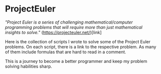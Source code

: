# ProjectEuler

_"Project Euler is a series of challenging mathematical/computer programming problems that will require more than just mathematical insights to solve."_ (https://projecteuler.net/)[link]

Here is the collection of scripts I wrote to solve some of the Project Euler problems. On each script, there is a link to the respective problem. As many of them include formulas that are hard to read in a comment.

This is a journey to become a better programmer and keep my problem solving habilities sharp.
